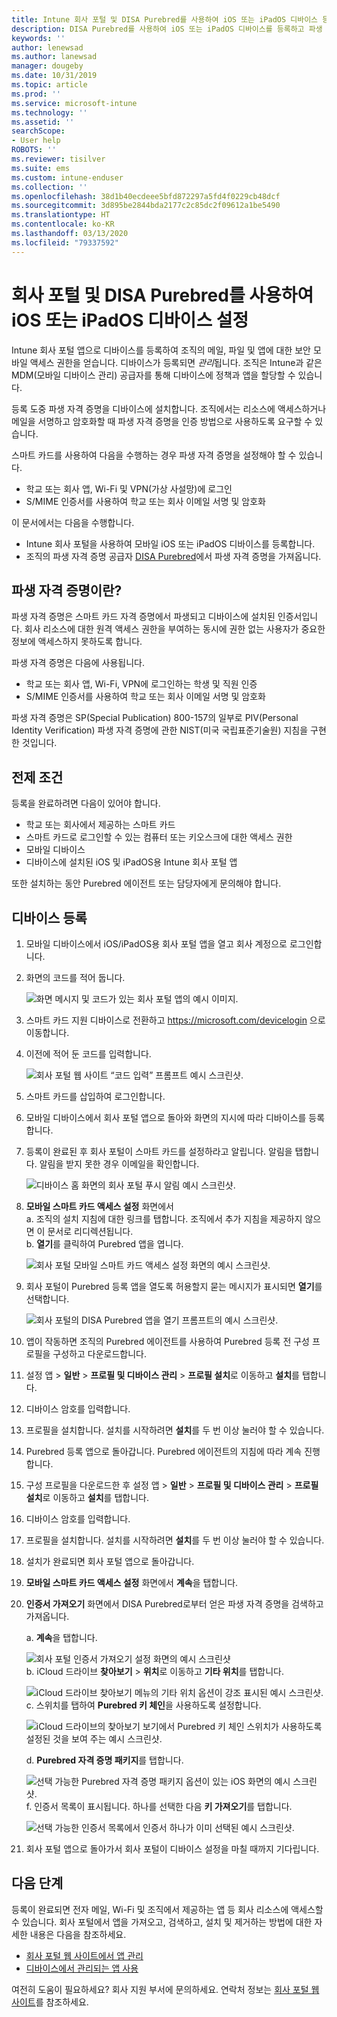 ```yaml
---
title: Intune 회사 포털 및 DISA Purebred를 사용하여 iOS 또는 iPadOS 디바이스 등록
description: DISA Purebred를 사용하여 iOS 또는 iPadOS 디바이스를 등록하고 파생 자격 증명 인증을 설정하는 방법을 알아봅니다.
keywords: ''
author: lenewsad
ms.author: lanewsad
manager: dougeby
ms.date: 10/31/2019
ms.topic: article
ms.prod: ''
ms.service: microsoft-intune
ms.technology: ''
ms.assetid: ''
searchScope:
- User help
ROBOTS: ''
ms.reviewer: tisilver
ms.suite: ems
ms.custom: intune-enduser
ms.collection: ''
ms.openlocfilehash: 38d1b40ecdeee5bfd872297a5fd4f0229cb48dcf
ms.sourcegitcommit: 3d895be2844bda2177c2c85dc2f09612a1be5490
ms.translationtype: HT
ms.contentlocale: ko-KR
ms.lasthandoff: 03/13/2020
ms.locfileid: "79337592"
---
```

# <a name="set-up-ios-or-ipados-device-with-company-portal-and-disa-purebred"></a>회사 포털 및 DISA Purebred를 사용하여 iOS 또는 iPadOS 디바이스 설정  

Intune 회사 포털 앱으로 디바이스를 등록하여 조직의 메일, 파일 및 앱에 대한 보안 모바일 액세스 권한을 얻습니다. 디바이스가 등록되면 *관리*됩니다. 조직은 Intune과 같은 MDM(모바일 디바이스 관리) 공급자를 통해 디바이스에 정책과 앱을 할당할 수 있습니다.  

등록 도중 파생 자격 증명을 디바이스에 설치합니다. 조직에서는 리소스에 액세스하거나 메일을 서명하고 암호화할 때 파생 자격 증명을 인증 방법으로 사용하도록 요구할 수 있습니다. 

스마트 카드를 사용하여 다음을 수행하는 경우 파생 자격 증명을 설정해야 할 수 있습니다.

* 학교 또는 회사 앱, Wi-Fi 및 VPN(가상 사설망)에 로그인
* S/MIME 인증서를 사용하여 학교 또는 회사 이메일 서명 및 암호화  

이 문서에서는 다음을 수행합니다.  

   * Intune 회사 포털을 사용하여 모바일 iOS 또는 iPadOS 디바이스를 등록합니다.  
   * 조직의 파생 자격 증명 공급자 [DISA Purebred](https://cyber.mil/pki-pke/purebred/)에서 파생 자격 증명을 가져옵니다.  

## <a name="what-are-derived-credentials"></a>파생 자격 증명이란?  
파생 자격 증명은 스마트 카드 자격 증명에서 파생되고 디바이스에 설치된 인증서입니다. 회사 리소스에 대한 원격 액세스 권한을 부여하는 동시에 권한 없는 사용자가 중요한 정보에 액세스하지 못하도록 합니다.  

파생 자격 증명은 다음에 사용됩니다. 
* 학교 또는 회사 앱, Wi-Fi, VPN에 로그인하는 학생 및 직원 인증
* S/MIME 인증서를 사용하여 학교 또는 회사 이메일 서명 및 암호화

파생 자격 증명은 SP(Special Publication) 800-157의 일부로 PIV(Personal Identity Verification) 파생 자격 증명에 관한 NIST(미국 국립표준기술원) 지침을 구현한 것입니다.  

## <a name="prerequisites"></a>전제 조건

 등록을 완료하려면 다음이 있어야 합니다.

* 학교 또는 회사에서 제공하는 스마트 카드
* 스마트 카드로 로그인할 수 있는 컴퓨터 또는 키오스크에 대한 액세스 권한
* 모바일 디바이스
* 디바이스에 설치된 iOS 및 iPadOS용 Intune 회사 포털 앱   

또한 설치하는 동안 Purebred 에이전트 또는 담당자에게 문의해야 합니다.      

## <a name="enroll-device"></a>디바이스 등록  
1. 모바일 디바이스에서 iOS/iPadOS용 회사 포털 앱을 열고 회사 계정으로 로그인합니다.  

2. 화면의 코드를 적어 둡니다.  

    ![화면 메시지 및 코드가 있는 회사 포털 앱의 예시 이미지.](./media/copy-code-intercede.png)  
3. 스마트 카드 지원 디바이스로 전환하고 https://microsoft.com/devicelogin 으로 이동합니다. 
4. 이전에 적어 둔 코드를 입력합니다.  

    ![회사 포털 웹 사이트 “코드 입력” 프롬프트 예시 스크린샷.](./media/enter-code-intercede.png)   

5. 스마트 카드를 삽입하여 로그인합니다.  
6. 모바일 디바이스에서 회사 포털 앱으로 돌아와 화면의 지시에 따라 디바이스를 등록합니다.  
7. 등록이 완료된 후 회사 포털이 스마트 카드를 설정하라고 알립니다. 알림을 탭합니다. 알림을 받지 못한 경우 이메일을 확인합니다.   

    ![디바이스 홈 화면의 회사 포털 푸시 알림 예시 스크린샷.](./media/action-required-in-app-intercede.png)  
8. **모바일 스마트 카드 액세스 설정** 화면에서  
    a. 조직의 설치 지침에 대한 링크를 탭합니다. 조직에서 추가 지침을 제공하지 않으면 이 문서로 리디렉션됩니다.  
    b. **열기**를 클릭하여 Purebred 앱을 엽니다.  

    ![회사 포털 모바일 스마트 카드 액세스 설정 화면의 예시 스크린샷.](./media/smart-card-open-disa-purebred.png)  
9. 회사 포털이 Purebred 등록 앱을 열도록 허용할지 묻는 메시지가 표시되면 **열기**를 선택합니다.   

    ![회사 포털의 DISA Purebred 앱을 열기 프롬프트의 예시 스크린샷.](./media/open-app-prompt-disa-purbred.png)  
10. 앱이 작동하면 조직의 Purebred 에이전트를 사용하여 Purebred 등록 전 구성 프로필을 구성하고 다운로드합니다.   
11. 설정 앱 > **일반** > **프로필 및 디바이스 관리** > **프로필 설치**로 이동하고 **설치**를 탭합니다.  
12. 디바이스 암호를 입력합니다.  
13. 프로필을 설치합니다. 설치를 시작하려면 **설치**를 두 번 이상 눌러야 할 수 있습니다. 
14. Purebred 등록 앱으로 돌아갑니다. Purebred 에이전트의 지침에 따라 계속 진행합니다.  
 
15. 구성 프로필을 다운로드한 후 설정 앱 > **일반** > **프로필 및 디바이스 관리** > **프로필 설치**로 이동하고 **설치**를 탭합니다.   
16.  디바이스 암호를 입력합니다.
17. 프로필을 설치합니다. 설치를 시작하려면 **설치**를 두 번 이상 눌러야 할 수 있습니다. 
18. 설치가 완료되면 회사 포털 앱으로 돌아갑니다.  
19.  **모바일 스마트 카드 액세스 설정** 화면에서 **계속**을 탭합니다.  

20. **인증서 가져오기** 화면에서 DISA Purebred로부터 얻은 파생 자격 증명을 검색하고 가져옵니다.  

    a. **계속**을 탭합니다.   

    ![회사 포털 인증서 가져오기 설정 화면의 예시 스크린샷](./media/import-certificate-disa-purebred.png)  
    b. iCloud 드라이브 **찾아보기** > **위치**로 이동하고 **기타 위치**를 탭합니다.  

    ![iCloud 드라이브 찾아보기 메뉴의 기타 위치 옵션이 강조 표시된 예시 스크린샷.](./media/icloud-drive-more-locations.png)  
    c. 스위치를 탭하여 **Purebred 키 체인**을 사용하도록 설정합니다.  

    ![iCloud 드라이브의 찾아보기 보기에서 Purebred 키 체인 스위치가 사용하도록 설정된 것을 보여 주는 예시 스크린샷.](./media/icloud-drive-enable-purebred-keychain.png)   

    d. **Purebred 자격 증명 패키지**를 탭합니다.  

    ![선택 가능한 Purebred 자격 증명 패키지 옵션이 있는 iOS 화면의 예시 스크린샷.](./media/purebred-credential-package.png)  
    f. 인증서 목록이 표시됩니다. 하나를 선택한 다음 **키 가져오기**를 탭합니다.  

    ![선택 가능한 인증서 목록에서 인증서 하나가 이미 선택된 예시 스크린샷.](./media/import-purebred-keychain.png) 
21. 회사 포털 앱으로 돌아가서 회사 포털이 디바이스 설정을 마칠 때까지 기다립니다.   

## <a name="next-steps"></a>다음 단계  
등록이 완료되면 전자 메일, Wi-Fi 및 조직에서 제공하는 앱 등 회사 리소스에 액세스할 수 있습니다. 회사 포털에서 앱을 가져오고, 검색하고, 설치 및 제거하는 방법에 대한 자세한 내용은 다음을 참조하세요.

* [회사 포털 웹 사이트에서 앱 관리](manage-apps-cpweb.md)  
* [디바이스에서 관리되는 앱 사용](use-managed-apps-on-your-device-ios.md)  

여전히 도움이 필요하세요? 회사 지원 부서에 문의하세요. 연락처 정보는 [회사 포털 웹 사이트](https://go.microsoft.com/fwlink/?linkid=2010980)를 참조하세요.
